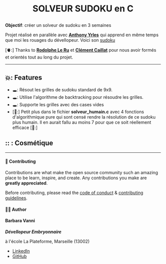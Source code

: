 
# <p align="center">SOLVEUR SUDOKU en C</p>
  
**Objectif**: créer un solveur de sudoku en 3 semaines 

Projet réalisé en parallèle avec **[Anthony Yrles](https://github.com/anthony-yrles)** qui apprend en même temps que moi les rouages du dévellopeur. Voici son [sudoku](https://github.com/anthony-yrles/Sudoku_en_C)

[🫀:] Thanks to **[Rodolphe Le Ru](https://github.com/rle-ru)** et **[Clément Caillat](https://github.com/clement-caillat)** pour nous avoir formés et orientés tout au long du projet. 

----------

## 💥: Features    

- 🕳️: Résout les grilles de sudoku standard de 9x9.
- 🕳️: Utilise l'algorithme de backtracking pour résoudre les grilles.
- 🕳️: Supporte les grilles avec des cases vides
- [🤖:] Petit plus dans le fichier **solveur_humain.c** avec 4 fonctions d'algorithmique pure qui sont censé rendre la résolution de ce sudoku plus humain. Il en aurait fallu au moins 7 pour que ce soit réellement efficace [🤖:] 


## :: : Cosmétique 


----------

#### 🍰 Contributing    
Contributions are what make the open source community such an amazing place to be learn, inspire, and create. Any contributions you make are **greatly appreciated**.

Before contributing, please read the [code of conduct](CODE_OF_CONDUCT.md) & [contributing guidelines](CONTRIBUTING.md).
        

#### 🙆‍♀️ Author
#### Barbara Vanni
***Dévellopeur Embryonnaire***
<p>à l'école La Plateforme, Marseille (13002)<p>

- [LinkedIn](https://www.linkedin.com/in/barbara-vanni-225969185/)
- [GitHub](https://github.com/barbara-vanni)
        